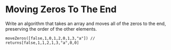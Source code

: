# Moving Zeros To The End


Write an algorithm that takes an array and moves all of the zeros to the end, preserving the order of the other elements.

    moveZeros([false,1,0,1,2,0,1,3,"a"]) // returns[false,1,1,2,1,3,"a",0,0]